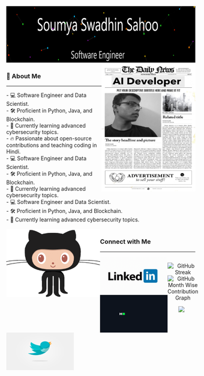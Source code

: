 <img src="./img/ss.png" alt="Image Description" width="1000" height="150">

<img src="./img/i4.JPG" align="right" alt="Image Description" width="250" height="340">


<div><h3> 🌟 About Me </h3>
<hr>
- 💻 Software Engineer and Data Scientist.<br>
- 🛠️ Proficient in Python, Java, and Blockchain.<br>
- 🌱 Currently learning advanced cybersecurity topics.<br>
- 🔥 Passionate about open-source contributions and teaching coding in Hindi.<br>
- 💻 Software Engineer and Data Scientist.<br>
- 🛠️ Proficient in Python, Java, and Blockchain.<br>
- 🌱 Currently learning advanced cybersecurity topics.<br>
- 💻 Software Engineer and Data Scientist.<br>
- 🛠️ Proficient in Python, Java, and Blockchain.<br>
- 🌱 Currently learning advanced cybersecurity topics.<br>
</div>
<!-- <hr> -->
<br>
<img src="./gif/gif_2.gif" alt="Image Description" align="left" width="250" height="180">

<h3> Connect with Me </h3>
<hr>
<img src="./gif/linkedin.gif" alt="Image Description" align="left" width="180" height="100">
<img src="./gif/hackr.gif" alt="Image Description" align="left" width="180" height="100">
<img src="./gif/bird.gif" alt="Image Description" align="left" width="180" height="100">
<!-- <img src="./img/leet.png" alt="Image Description" width="100"> -->

<div align="center">

<div align="center" style="display: flex; flex-direction: row; flex-wrap: nowrap; gap: 1px;">

  <img src="http://github-readme-streak-stats.herokuapp.com?user=subhash-kr0&theme=nightowl&&ate_format=M%20j%5B%2C%20Y%5D" alt="GitHub Streak" style="flex: 1; width: 334px; height: auto;"/><img src="http://github-profile-summary-cards.vercel.app/api/cards/profile-details?username=subhash-kr0&theme=nightowl" alt="GitHub Month Wise Contribution Graph" style="flex: 1; width: 467px; height: auto;"/>
</div>


<!-- Footer -->
  <img src="https://capsule-render.vercel.app/api?type=waving&color=gradient&height=100&section=footer" width=804px />

</div>

